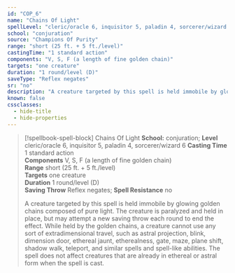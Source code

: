 ```yaml
---
id: "COP_6"
name: "Chains Of Light"
spellLevel: "cleric/oracle 6, inquisitor 5, paladin 4, sorcerer/wizard 6"
school: "conjuration"
source: "Champions Of Purity"
range: "short (25 ft. + 5 ft./level)"
castingTime: "1 standard action"
components: "V, S, F (a length of fine golden chain)"
targets: "one creature"
duration: "1 round/level (D)"
saveType: "Reflex negates"
sr: "no"
description: "A creature targeted by this spell is held immobile by glowing golden chains composed of pure light. The creature is paralyzed and held in place, but may attempt a new saving throw each round to end the effect. While held by the golden chains, a creature cannot use any sort of extradimensional travel, such as astral projection, blink, dimension door, ethereal jaunt, etherealness, gate, maze, plane shift, shadow walk, teleport, and similar spells and spell-like abilities. The spell does not affect creatures that are already in ethereal or astral form when the spell is cast."
known: false
cssclasses:
  - hide-title
  - hide-properties
---
```


> [!spellbook-spell-block] Chains Of Light
> **School:** conjuration; **Level** cleric/oracle 6, inquisitor 5, paladin 4, sorcerer/wizard 6
> **Casting Time** 1 standard action  
> **Components** V, S, F (a length of fine golden chain)  
> **Range** short (25 ft. + 5 ft./level)  
> **Targets** one creature  
> **Duration** 1 round/level (D)  
> **Saving Throw** Reflex negates; **Spell Resistance** no
> 
> A creature targeted by this spell is held immobile by glowing golden chains composed of pure light. The creature is paralyzed and held in place, but may attempt a new saving throw each round to end the effect. While held by the golden chains, a creature cannot use any sort of extradimensional travel, such as astral projection, blink, dimension door, ethereal jaunt, etherealness, gate, maze, plane shift, shadow walk, teleport, and similar spells and spell-like abilities. The spell does not affect creatures that are already in ethereal or astral form when the spell is cast.